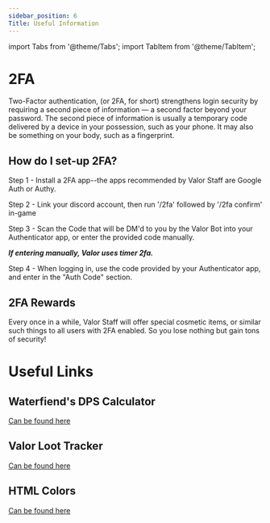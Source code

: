 ```yaml
---
sidebar_position: 6
Title: Useful Information
---
```


import Tabs from '@theme/Tabs';
import TabItem from '@theme/TabItem';

<Tabs>
  <TabItem value= "Discord Integration" label="Discord Integration" default>

# 2FA

Two-Factor authentication, (or 2FA, for short) strengthens login security by requiring a second piece of information — a second factor beyond your password. The second piece of information is usually a temporary code delivered by a device in your possession, such as your phone. It may also be something on your body, such as a fingerprint.

## How do I set-up 2FA?

Step 1 - Install a 2FA app--the apps recommended by Valor Staff are Google Auth or Authy.

Step 2 - Link your discord account, then run '/2fa' followed by '/2fa confirm' in-game

Step 3 - Scan the Code that will be DM'd to you by the Valor Bot into your Authenticator app, or enter the provided code manually. 

***If entering manually, Valor uses timer 2fa.***

Step 4 -  When logging in, use the code provided by your Authenticator app, and enter in the "Auth Code" section.

## 2FA Rewards

Every once in a while, Valor Staff will offer special cosmetic items, or similar such things to all users with 2FA enabled. So you lose nothing but gain tons of security!

  </TabItem>
  <TabItem value="Useful Links" label="Useful Links">

# Useful Links

## Waterfiend's DPS Calculator

[Can be found here](https://docs.google.com/spreadsheets/d/1tmiPVNJgPfR2AshHDQWpc-19dcEOhW7W-l_QpPyTFfA/edit#gid=282106093)

## Valor Loot Tracker

[Can be found here](https://docs.google.com/spreadsheets/d/1ixBf5gxh2i7Llk1am4X0bzunw_aoDwLv8GLYCLStXpc/edit#gid=2038450232)

## HTML Colors

[Can be found here](https://htmlcolorcodes.com/color-picker/)

  </TabItem>
</Tabs>
